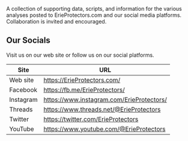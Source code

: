 A collection of supporting data, scripts, and information for the various analyses posted to ErieProtectors.com and our social media platforms. Collaboration is invited and encouraged.

## Our Socials
Visit us on our web site or follow us on our social platforms.

| Site      | URL                                       |
| --------- | ----------------------------------------- |
| Web site  | https://ErieProtectors.com/               |
| Facebook  | https://fb.me/ErieProtectors/             |
| Instagram | https://www.instagram.com/ErieProtectors/ |
| Threads   | https://www.threads.net/@ErieProtectors   |
| Twitter   | https://twitter.com/ErieProtectors        |
| YouTube   | https://www.youtube.com/@ErieProtectors   |